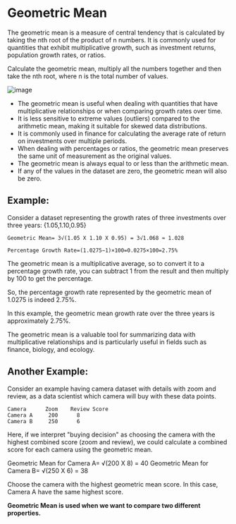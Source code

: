 # Geometric Mean

The geometric mean is a measure of central tendency that is calculated by taking the nth root of the product of n numbers. It is commonly used for quantities that exhibit multiplicative growth, such as investment returns, population growth rates, or ratios.

Calculate the geometric mean, multiply all the numbers together and then take the nth root, where n is the total number of values.

![image](https://github.com/sateeshfrnd/Statistics/assets/8160366/fed0a13a-f844-4294-8176-9b8daaebe304)


- The geometric mean is useful when dealing with quantities that have multiplicative relationships or when comparing growth rates over time.
- It is less sensitive to extreme values (outliers) compared to the arithmetic mean, making it suitable for skewed data distributions.
- It is commonly used in finance for calculating the average rate of return on investments over multiple periods.
- When dealing with percentages or ratios, the geometric mean preserves the same unit of measurement as the original values.
- The geometric mean is always equal to or less than the arithmetic mean.
- If any of the values in the dataset are zero, the geometric mean will also be zero.

## Example:

Consider a dataset representing the growth rates of three investments over three years:
{1.05,1.10,0.95}

```
Geometric Mean= 3√(1.05 X 1.10 X 0.95) = 3√1.068 ≈ 1.028

Percentage Growth Rate=(1.0275−1)×100=0.0275×100=2.75%
```

The geometric mean is a multiplicative average, so to convert it to a percentage growth rate, you can subtract 1 from the result and then multiply by 100 to get the percentage.


So, the percentage growth rate represented by the geometric mean of 1.0275 is indeed 2.75%.

In this example, the geometric mean growth rate over the three years is approximately 2.75%.

The geometric mean is a valuable tool for summarizing data with multiplicative relationships and is particularly useful in fields such as finance, biology, and ecology.

## Another Example:
Consider an example having camera dataset with details with zoom and review, as a data scientist which camera will buy with these data points.

```
Camera	    Zoom 	Review Score
Camera A	 200	  8
Camera B	 250	  6
```

Here, if we interpret "buying decision" as choosing the camera with the highest combined score (zoom and review), we could calculate a combined score for each camera using the geometric mean.

Geometric Mean for Camera A= √(200 X 8) = 40
Geometric Mean for Camera B= √(250 X 6) = 38

Choose the camera with the highest geometric mean score. In this case, Camera A have the same highest score.

**Geometric Mean is used when we want to compare two different properties.**



